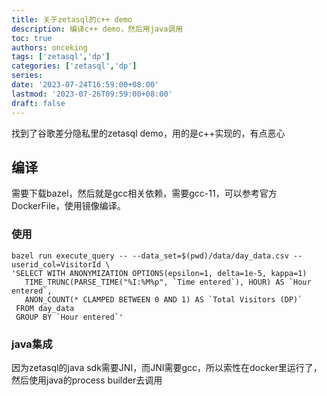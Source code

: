 ```yaml
---
title: 关于zetasql的c++ demo
description: 编译c++ demo，然后用java调用
toc: true
authors: onceking
tags: ['zetasql','dp']
categories: ['zetasql','dp']
series:
date: '2023-07-24T16:59:00+08:00'
lastmod: '2023-07-26T09:59:00+08:00'
draft: false
---
```


找到了谷歌差分隐私里的zetasql demo，用的是c++实现的，有点恶心

<!--more-->

## 编译

需要下载bazel，然后就是gcc相关依赖，需要gcc-11，可以参考官方DockerFile，使用镜像编译。

### 使用

```shell
bazel run execute_query -- --data_set=$(pwd)/data/day_data.csv --userid_col=VisitorId \
'SELECT WITH ANONYMIZATION OPTIONS(epsilon=1, delta=1e-5, kappa=1)
   TIME_TRUNC(PARSE_TIME("%I:%M%p", `Time entered`), HOUR) AS `Hour entered`,
   ANON_COUNT(* CLAMPED BETWEEN 0 AND 1) AS `Total Visitors (DP)`
 FROM day_data
 GROUP BY `Hour entered`'
```

### java集成

因为zetasql的java sdk需要JNI，而JNI需要gcc，所以索性在docker里运行了，然后使用java的process builder去调用